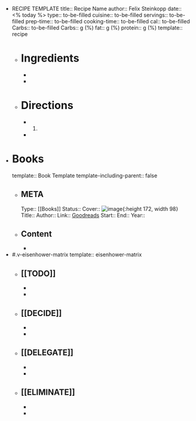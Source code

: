 - RECIPE TEMPLATE
  title:: Recipe Name
  author:: Felix Steinkopp
  date:: <% today %>
  type:: to-be-filled
  cuisine:: to-be-filled
  servings:: to-be-filled
  prep-time:: to-be-filled
  cooking-time:: to-be-filled
  cal:: to-be-filled
  Carbs:: to-be-filled
  Carbs:: g (%)
  fat:: g (%)
  protein::  g (%)
  template:: recipe
	- # Ingredients
		-
		-
	- # Directions
		- 1.
		-
- # Books
  template:: Book Template
  template-including-parent:: false
	- ## META
	  Type:: [\[Books]]
	  Status:: 
	  Cover:: ![image](  ){:height 172, width 98}
	  Title:: 
	  Author:: 
	  Link:: [Goodreads]( )
	  Start:: 
	  End:: 
	  Year::
	- ## Content
		-
- #.v-eisenhower-matrix
  template:: eisenhower-matrix
	- [[TODO]]
		-
		-
		-
	- [[DECIDE]]
		-
		-
		-
	- [[DELEGATE]]
		-
		-
		-
	- [[ELIMINATE]]
		-
		-
		-